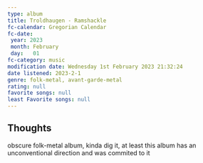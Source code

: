 ```yaml
---
type: album 
title: Troldhaugen - Ramshackle
fc-calendar: Gregorian Calendar
fc-date: 
 year: 2023
 month: February
 day:   01
fc-category: music
modification date: Wednesday 1st February 2023 21:32:24
date listened: 2023-2-1 
genre: folk-metal, avant-garde-metal 
rating: null
favorite songs: null
least Favorite songs: null
---
```

## Thoughts

obscure folk-metal album, kinda dig it, at least this album has an unconventional direction and was commited to it